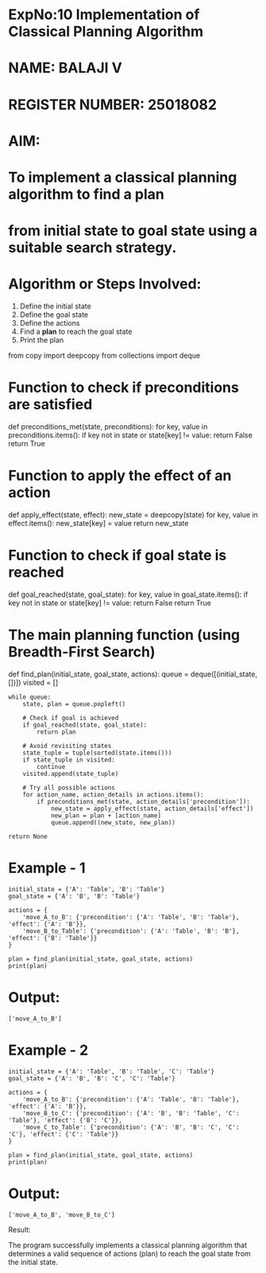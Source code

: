  # ExpNo:10 Implementation of Classical Planning Algorithm
# NAME: BALAJI V</li>
# REGISTER NUMBER: 25018082</li>

# AIM:
# To implement a classical planning algorithm to find a plan
# from initial state to goal state using a suitable search strategy.


# Algorithm or Steps Involved:
<ol>
  <li>Define the initial state</li>
  <li>Define the goal state</li>
  <li>Define the actions</li>
  <li>Find a <b>plan</b> to reach the goal state</li>
  <li>Print the plan</li>
</ol>


from copy import deepcopy
from collections import deque

# Function to check if preconditions are satisfied
def preconditions_met(state, preconditions):
    for key, value in preconditions.items():
        if key not in state or state[key] != value:
            return False
    return True

# Function to apply the effect of an action
def apply_effect(state, effect):
    new_state = deepcopy(state)
    for key, value in effect.items():
        new_state[key] = value
    return new_state

# Function to check if goal state is reached
def goal_reached(state, goal_state):
    for key, value in goal_state.items():
        if key not in state or state[key] != value:
            return False
    return True

# The main planning function (using Breadth-First Search)
def find_plan(initial_state, goal_state, actions):
    queue = deque([(initial_state, [])])
    visited = []

    while queue:
        state, plan = queue.popleft()

        # Check if goal is achieved
        if goal_reached(state, goal_state):
            return plan

        # Avoid revisiting states
        state_tuple = tuple(sorted(state.items()))
        if state_tuple in visited:
            continue
        visited.append(state_tuple)

        # Try all possible actions
        for action_name, action_details in actions.items():
            if preconditions_met(state, action_details['precondition']):
                new_state = apply_effect(state, action_details['effect'])
                new_plan = plan + [action_name]
                queue.append((new_state, new_plan))

    return None
    
# Example - 1
```
initial_state = {'A': 'Table', 'B': 'Table'}
goal_state = {'A': 'B', 'B': 'Table'}

actions = {
    'move_A_to_B': {'precondition': {'A': 'Table', 'B': 'Table'}, 'effect': {'A': 'B'}},
    'move_B_to_Table': {'precondition': {'A': 'Table', 'B': 'B'}, 'effect': {'B': 'Table'}}
}

plan = find_plan(initial_state, goal_state, actions)
print(plan)
```
# Output:
```
['move_A_to_B']
```
# Example - 2
```
initial_state = {'A': 'Table', 'B': 'Table', 'C': 'Table'}
goal_state = {'A': 'B', 'B': 'C', 'C': 'Table'}

actions = {
    'move_A_to_B': {'precondition': {'A': 'Table', 'B': 'Table'}, 'effect': {'A': 'B'}},
    'move_B_to_C': {'precondition': {'A': 'B', 'B': 'Table', 'C': 'Table'}, 'effect': {'B': 'C'}},
    'move_C_to_Table': {'precondition': {'A': 'B', 'B': 'C', 'C': 'C'}, 'effect': {'C': 'Table'}}
}

plan = find_plan(initial_state, goal_state, actions)
print(plan)
```
# Output:
```
['move_A_to_B', 'move_B_to_C']
```
 Result:</li>

The program successfully implements a classical planning algorithm that determines a valid sequence of actions (plan) to reach the goal state from the initial state.</li>
